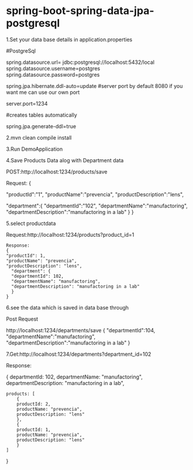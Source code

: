 # spring-boot-spring-data-jpa-postgresql


1.Set your data base details in application.properties 

#PostgreSql

spring.datasource.url= jdbc:postgresql://localhost:5432/local
spring.datasource.username=postgres
spring.datasource.password=postgres

spring.jpa.hibernate.ddl-auto=update
#server port by default 8080 if you want me can use our own port

server.port=1234

#creates tables automatically

spring.jpa.generate-ddl=true

2.mvn clean compile install

3.Run DemoApplication

4.Save Products Data alog with Department data 

POST:http://localhost:1234/products/save

Request:
{

"productId":"1",
"productName":"prevencia",
"productDescription":"lens",

"department":{
  "departmentId":"102",
  "departmentName":"manufactoring",
  "departmentDescription":"manufactoring in a lab"
  }
}

5.select productdata

Request:http://localhost:1234/products?product_id=1

    Response:
    {
    "productId": 1,
    "productName": "prevencia",
    "productDescription": "lens",
      "department": {
      "departmentId": 102,
      "departmentName": "manufactoring",
      "departmentDescription": "manufactoring in a lab"
      }
    }
		

6.see the data which is saved in data base through 

Post Request

http://localhost:1234/departments/save
{
  "departmentId":104,
  "departmentName":"manufactoring",
  "departmentDescription":"manufactoring in a lab"
 }
 
7.Get:http://localhost:1234/departments?department_id=102

Response:

{
departmentId: 102,
departmentName: "manufactoring",
departmentDescription: "manufactoring in a lab",

    products: [
        {
        productId: 2,
        productName: "prevencia",
        productDescription: "lens"
        },
        {
        productId: 1,
        productName: "prevencia",
        productDescription: "lens"
        }
    ]
}

